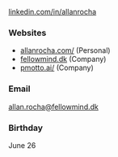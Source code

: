 
[linkedin.com/in/allanrocha](https://www.linkedin.com/in/allanrocha)

### Websites

- [allanrocha.com/](https://www.allanrocha.com/) (Personal)
- [fellowmind.dk](https://www.fellowmind.dk/) (Company)
- [pmotto.ai/](https://www.pmotto.ai/) (Company)

### Email

[allan.rocha@fellowmind.dk](mailto:allan.rocha@fellowmind.dk)

### Birthday

June 26
